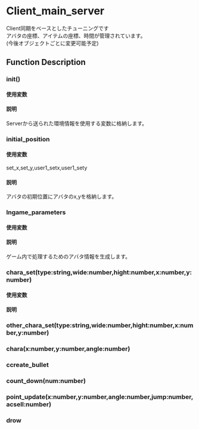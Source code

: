 # Client_main_server<br>
Client同期をベースとしたチューニングです<br>
アバタの座標、アイテムの座標、時間が管理されています。<br>
(今後オブジェクトごとに変更可能予定)<br>

## Function Description<br>
### init()<br>
#### 使用変数

#### 説明<br>
Serverから送られた環境情報を使用する変数に格納します。

### initial_position<br>
#### 使用変数<br>
set_x,set_y,user1_setx,user1_sety
#### 説明<br>
アバタの初期位置にアバタのx,yを格納します。

### Ingame_parameters<br>
#### 使用変数<br>

#### 説明<br>
ゲーム内で処理するためのアバタ情報を生成します。
### chara_set(type:string,wide:number,hight:number,x:number,y:number)<br>
#### 使用変数<br>

#### 説明<br>

### other_chara_set(type:string,wide:number,hight:number,x:number,y:number)<br>
### chara(x:number,y:number,angle:number)<br>
### ccreate_bullet<br>
### count_down(num:number)<br>
### point_update(x:number,y:number,angle:number,jump:number,acsell:number)<br>
### drow<br>

